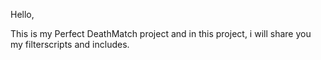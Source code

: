 Hello,

This is my Perfect DeathMatch project and in this project, i will share you my filterscripts and includes.